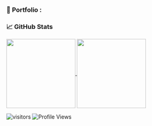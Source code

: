 
### 💼 Portfolio :



### &#x1f4c8; GitHub Stats

<a href="https://github.com/vineethmohanan/">
  <img align="center" src="https://github-readme-stats.vercel.app/api?username=vineethmohanan&show_icons=true&count_private=true&include_all_commits=true" height="180rem" />
</a>
<a href="https://github.com/vineethmohanan/">
  <img align="center" src="https://github-readme-stats.vercel.app/api/top-langs/?username=vineethmohanan&layout=compact" height="180rem"/>
</a>


![visitors](https://visitor-badge.laobi.icu/badge?page_id=vineethmohanan) ![Profile Views](https://komarev.com/ghpvc/?username=vineethmohanan&color=blue)
